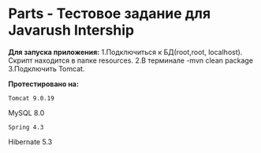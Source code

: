 # Parts - Тестовое задание для Javarush Intership


**Для запуска приложения:**
1.Подключиться к БД(root,root, localhost). Скрипт находится в папке resources.
2.В терминале -mvn clean package
3.Подключить Tomcat.


**Протестировано на:**
```
Tomcat 9.0.19
```
MySQL 8.0
```
Spring 4.3
```
Hibernate 5.3
```
